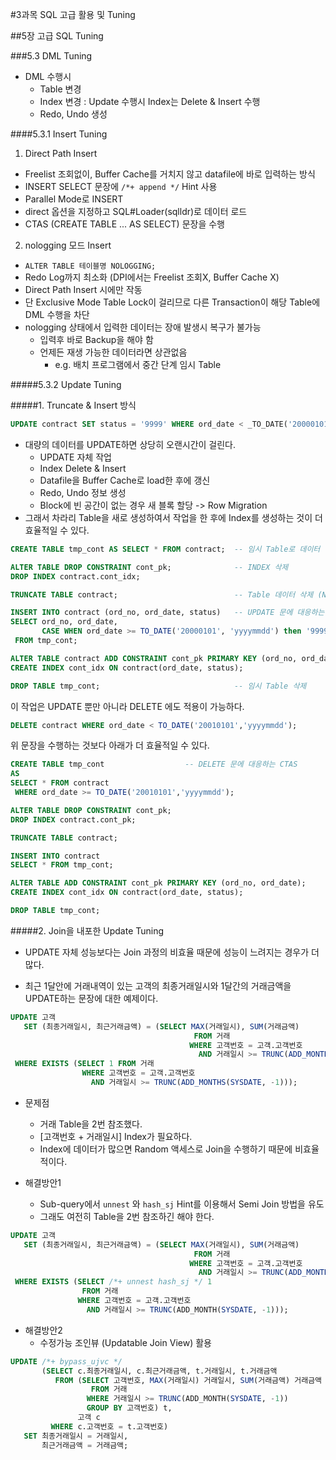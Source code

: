 #3과목 SQL 고급 활용 및 Tuning

##5장 고급 SQL Tuning

###5.3 DML Tuning

* DML 수행시
  - Table 변경
  - Index 변경 : Update  수행시 Index는 Delete & Insert 수행
  - Redo, Undo 생성

####5.3.1 Insert Tuning

1. Direct Path Insert
  - Freelist 조회없이, Buffer Cache를 거치지 않고 datafile에 바로 입력하는 방식
  - INSERT SELECT 문장에 `/*+ append */` Hint 사용
  - Parallel Mode로 INSERT
  - direct 옵션을 지정하고 SQL#Loader(sqlldr)로 데이터 로드
  - CTAS (CREATE TABLE ... AS SELECT) 문장을 수행
2. nologging 모드 Insert
  - `ALTER TABLE 테이블명 NOLOGGING;`
  - Redo Log까지 최소화 (DPI에서는 Freelist 조회X, Buffer Cache X)
  - Direct Path Insert 시에만 작동
  - 단 Exclusive Mode Table Lock이 걸리므로 다른 Transaction이 해당 Table에 DML 수행을 차단
  - nologging 상태에서 입력한 데이터는 장애 발생시 복구가 불가능
    - 입력후 바로 Backup을 해야 함 
    - 언제든 재생 가능한 데이터라면 상관없음
      -  e.g. 배치 프로그램에서 중간 단계 임시 Table

#####5.3.2 Update Tuning

#####1. Truncate & Insert 방식

```SQL
UPDATE contract SET status = '9999' WHERE ord_date < _TO_DATE('20000101', 'yyyymmdd);
```

- 대량의 데이터를 UPDATE하면 상당히 오랜시간이 걸린다.
  - UPDATE 자체 작업
  - Index Delete & Insert
  - Datafile을 Buffer Cache로 load한 후에 갱신
  - Redo, Undo 정보 생성
  - Block에 빈 공간이 없는 경우 새 블록 할당 -> Row Migration
- 그래서 차라리 Table을 새로 생성하여서 작업을 한 후에 Index를 생성하는 것이 더 효율적일 수 있다.

```SQL
CREATE TABLE tmp_cont AS SELECT * FROM contract;  -- 임시 Table로 데이터 복사

ALTER TABLE DROP CONSTRAINT cont_pk;              -- INDEX 삭제
DROP INDEX contract.cont_idx;

TRUNCATE TABLE contract;                          -- Table 데이터 삭제 (No Undo)

INSERT INTO contract (ord_no, ord_date, status)   -- UPDATE 문에 대응하는 INSERT INTO SELECT 문
SELECT ord_no, ord_date,
       CASE WHEN ord_date >= TO_DATE('20000101', 'yyyymmdd') then '9999' ELSE status END
 FROM tmp_cont;

ALTER TABLE contract ADD CONSTRAINT cont_pk PRIMARY KEY (ord_no, ord_date);    -- INDEX 다시 생성
CREATE INDEX cont_idx ON contract(ord_date, status);

DROP TABLE tmp_cont;                              -- 임시 Table 삭제
```

이 작업은 UPDATE 뿐만 아니라 DELETE 에도 적용이 가능하다.

```SQL
DELETE contract WHERE ord_date < TO_DATE('20010101','yyyymmdd');
```

위 문장을 수행하는 것보다 아래가 더 효율적일 수 있다.
```SQL
CREATE TABLE tmp_cont                  -- DELETE 문에 대응하는 CTAS
AS
SELECT * FROM contract
 WHERE ord_date >= TO_DATE('20010101','yyyymmdd');

ALTER TABLE DROP CONSTRAINT cont_pk;
DROP INDEX contract.cont_pk;

TRUNCATE TABLE contract;

INSERT INTO contract
SELECT * FROM tmp_cont;

ALTER TABLE ADD CONSTRAINT cont_pk PRIMARY KEY (ord_no, ord_date);
CREATE INDEX cont_idx ON contract(ord_date, status);

DROP TABLE tmp_cont;
```

#####2. Join을 내포한 Update Tuning

- UPDATE 자체 성능보다는 Join 과정의 비효율 때문에 성능이 느려지는 경우가 더 많다.

* 최근 1달안에 거래내역이 있는 고객의 최종거래일시와 1달간의 거래금액을 UPDATE하는 문장에 대한 예제이다.
```SQL
UPDATE 고객
   SET (최종거래일시, 최근거래금액) = (SELECT MAX(거래일시), SUM(거래금액)
                                         FROM 거래
                                        WHERE 고객번호 = 고객.고객번호
                                          AND 거래일시 >= TRUNC(ADD_MONTHS(SYSDATE, -1)))
 WHERE EXISTS (SELECT 1 FROM 거래
                WHERE 고객번호 = 고객.고객번호
                  AND 거래일시 >= TRUNC(ADD_MONTHS(SYSDATE, -1)));
```
* 문제점
  - 거래 Table을 2번 참조했다.
  - [고객번호 + 거래일시] Index가 필요하다.
  - Index에 데이터가 많으면 Random 액세스로 Join을 수행하기 때문에 비효율적이다.
 
* 해결방안1
  - Sub-query에서 `unnest` 와 `hash_sj` Hint를 이용해서 Semi Join 방법을 유도
  - 그래도 여전히 Table을 2번 참조하긴 해야 한다.

```SQL
UPDATE 고객
   SET (최종거래일시, 최근거래금액) = (SELECT MAX(거래일시), SUM(거래금액)
                                         FROM 거래
                                        WHERE 고객번호 = 고객.고객번호
                                          AND 거래일시 >= TRUNC(ADD_MONTHS(SYSDATE, -1)))
 WHERE EXISTS (SELECT /*+ unnest hash_sj */ 1
                FROM 거래
               WHERE 고객번호 = 고객.고객번호
                 AND 거래일시 >= TRUNC(ADD_MONTH(SYSDATE, -1)));
```

* 해결방안2
  - 수정가능 조인뷰 (Updatable Join View) 활용

```SQL
UPDATE /*+ bypass_ujvc */
       (SELECT c.최종거래일시, c.최근거래금액, t.거래일시, t.거래금액
          FROM (SELECT 고객번호, MAX(거래일시) 거래일시, SUM(거래금액) 거래금액
                  FROM 거래
                 WHERE 거래일시 >= TRUNC(ADD_MONTH(SYSDATE, -1))
                 GROUP BY 고객번호) t,
               고객 c
         WHERE c.고객번호 = t.고객번호)
   SET 최종거래일시 = 거래일시,
       최근거래금액 = 거래금액;
```
